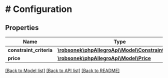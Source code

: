 # # Configuration

## Properties

Name | Type | Description | Notes
------------ | ------------- | ------------- | -------------
**constraint_criteria** | [**\robsonek\phpAllegroApi\Model\ConstraintCriteria**](ConstraintCriteria.md) |  | [optional]
**price** | [**\robsonek\phpAllegroApi\Model\Price**](Price.md) |  | [optional]

[[Back to Model list]](../../README.md#models) [[Back to API list]](../../README.md#endpoints) [[Back to README]](../../README.md)

